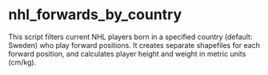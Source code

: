 # nhl_forwards_by_country
This script filters current NHL players born in a specified country (default: Sweden) who play forward positions. It creates separate shapefiles for each forward position, and calculates player height and weight in metric units (cm/kg).

